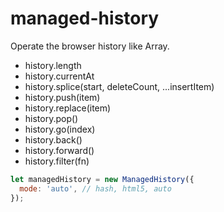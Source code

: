 # managed-history

Operate the browser history like Array.

- history.length
- history.currentAt
- history.splice(start, deleteCount, ...insertItem)
- history.push(item)
- history.replace(item)
- history.pop()
- history.go(index)
- history.back()
- history.forward()
- history.filter(fn)


```js
let managedHistory = new ManagedHistory({
  mode: 'auto', // hash, html5, auto
});
```
